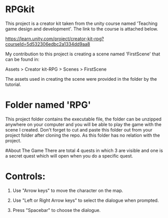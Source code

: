 # RPGkit

This project is a creator kit taken from the unity course named 'Teaching game design and development'. The link to the course is attached below.

https://learn.unity.com/project/creator-kit-rpg?courseId=5d532306edbc2a1334dd9aa8

My contribution to this project is creating a scene named 'FirstScene' that can be found in:

Assets > Creator kit-RPG > Scenes > FirstScene

The assets used in creating the scene were provided in the folder by the tutorial.

# Folder named 'RPG'
This project folder contains the executable file, the folder can be unzipped anywhere on your computer and you will be able to play the game with the scene I created.
Don't forget to cut and paste this folder out from your project folder after cloning the repo. As this folder has no relation with the project.

#About The Game
There are total 4 quests in which 3 are visible and one is a secret quest which will open when you do a specific quest.


# Controls:

1.  Use "Arrow keys" to move the character on the map.

2.  Use "Left or Right Arrow keys" to select the dialogue when prompted.

3.  Press "Spacebar" to choose the dialogue.
